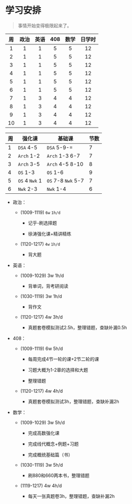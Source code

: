 # 学习安排

> 事情开始变得极限起来了。

|  周  | 政治 | 英语 | 408  | 数学 | 日学时 |
| :--: | :--: | :--: | :--: | :--: | :----: |
|  1   |  1   |  1   |  5   |  5   |   12   |
|  2   |  1   |  1   |  5   |  5   |   12   |
|  3   |  1   |  1   |  5   |  5   |   12   |
|  4   |  1   |  1   |  5   |  5   |   12   |
|  5   |  1   |  1   |  5   |  5   |   12   |
|  6   |  1   |  1   |  5   |  5   |   12   |
|  7   |  1   |  3   |  4   |  4   |   12   |
|  8   |  1   |  3   |  4   |  4   |   12   |
|  9   |  1   |  3   |  4   |  4   |   12   |
|  10  |  1   |  3   |  4   |  4   |   12   |

| 周   | 强化课         | 基础课             | 节数 |
| ---- | -------------- | ------------------ | ---- |
| 1    | `DSA` 4-5      | `DSA` 5-9-=        | 7    |
| 2    | `Arch` 1-2     | `Arch` 1-3 6-7     | 7    |
| 3    | `Arch` 3-5     | `Arch` 4-5 8-10    | 8    |
| 4    | `OS` 1-3       | `OS` 1-6           | 9    |
| 5    | `OS` 4 `Nwk` 1 | `OS` 7-8 `Nwk` 5-7 | 7    |
| 6    | `Nwk` 2-3      | `Nwk` 1-4          | 6    |



- 政治： 

    - (1009-1119) `6w` `1h/d`

        - 记乎-刷选择题

        - 徐涛强化课+精讲精练 

    - (1120-1217) `4w` `1h/d`

        - 背大题

- 英语：

    - (1009-1029) 3w 1h/d

        - 背单词，背考研阅读 

	- (1030-1119) 3w 1h/d

        - 背作文 

    - (1120-1217) 4w 3h/d

        - 真题套卷模拟测试2.5h，整理错题，查缺补漏0.5h

- 408： 

    - (1009-1119) 6w 5h/d

        - 每周完成4节一轮的课+2节二轮的课

        - 习题大概为1-2章的选择和大题

        - 整理错题

    - (1120-1217) 4w 4h/d

        - 真题套卷模拟测试3h，整理错题，查缺补漏2h

- 数学：

    - (1009-1029) 3w 5h/d

        - 完成高数强化课

        - 完成线代概念+例题+习题

        - 完成概统基础篇（书）

    - (1030-1119) 3w 5h/d

        - 刷880和660两本书，整理错题

    - (1119-1217) 4w 4h/d

        - 每天一张真题卷3h，整理错题，查缺补漏2h

<!--

- 一生一芯：

    - (0729-0820) 3w 4h/d

        - 复习C语言

        - 搭建verilator仿真环境

        - 数字电路基础实验

        - 完成PA1

        - 准备入学答辩

    - (0821-0903) 2w 4h/d

        > 这个阶段主要任务是在开学前交付一个模仿成功的rCore
        
        - 支持RV32IM的NEMU
        
        - 用RTL实现最简单的处理器
        
        - 运行时环境和基础设施

    - (0904-1008) 5w 2h/d

        - 尽力完成B阶段内容

-->

